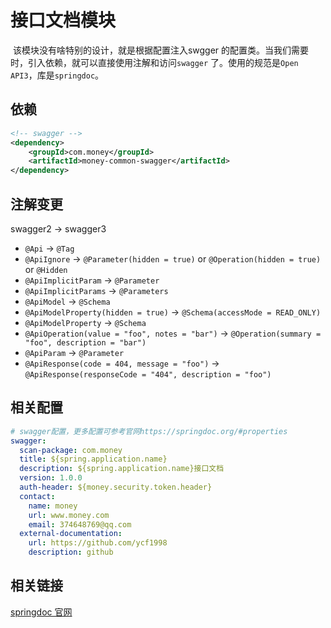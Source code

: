 # 接口文档模块

​		该模块没有啥特别的设计，就是根据配置注入swgger 的配置类。当我们需要时，引入依赖，就可以直接使用注解和访问`swagger` 了。使用的规范是`Open API3`，库是`springdoc`。

## 依赖

~~~xml
<!-- swagger -->
<dependency>
    <groupId>com.money</groupId>
    <artifactId>money-common-swagger</artifactId>
</dependency>
~~~

## 注解变更

swagger2 → swagger3

- `@Api` → `@Tag`
- `@ApiIgnore` → `@Parameter(hidden = true)` or `@Operation(hidden = true)` or `@Hidden`
- `@ApiImplicitParam` → `@Parameter`
- `@ApiImplicitParams` → `@Parameters`
- `@ApiModel` → `@Schema`
- `@ApiModelProperty(hidden = true)` → `@Schema(accessMode = READ_ONLY)`
- `@ApiModelProperty` → `@Schema`
- `@ApiOperation(value = "foo", notes = "bar")` → `@Operation(summary = "foo", description = "bar")`
- `@ApiParam` → `@Parameter`
- `@ApiResponse(code = 404, message = "foo")` → `@ApiResponse(responseCode = "404", description = "foo")`

## 相关配置

~~~yaml
# swagger配置，更多配置可参考官网https://springdoc.org/#properties
swagger:
  scan-package: com.money
  title: ${spring.application.name}
  description: ${spring.application.name}接口文档
  version: 1.0.0
  auth-header: ${money.security.token.header}
  contact:
    name: money
    url: www.money.com
    email: 374648769@qq.com
  external-documentation:
    url: https://github.com/ycf1998
    description: github
~~~

## 相关链接

[springdoc 官网](https://springdoc.org/)
